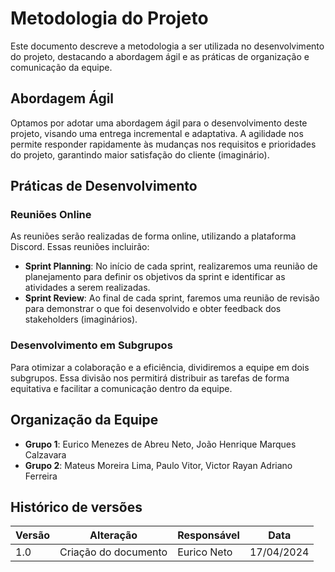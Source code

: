 # Metodologia do Projeto

Este documento descreve a metodologia a ser utilizada no desenvolvimento do projeto, destacando a abordagem ágil e as práticas de organização e comunicação da equipe.

## Abordagem Ágil

Optamos por adotar uma abordagem ágil para o desenvolvimento deste projeto, visando uma entrega incremental e adaptativa. A agilidade nos permite responder rapidamente às mudanças nos requisitos e prioridades do projeto, garantindo maior satisfação do cliente (imaginário).

## Práticas de Desenvolvimento

### Reuniões Online

As reuniões serão realizadas de forma online, utilizando a plataforma Discord. Essas reuniões incluirão:

- **Sprint Planning**: No início de cada sprint, realizaremos uma reunião de planejamento para definir os objetivos da sprint e identificar as atividades a serem realizadas.
- **Sprint Review**: Ao final de cada sprint, faremos uma reunião de revisão para demonstrar o que foi desenvolvido e obter feedback dos stakeholders (imaginários).

### Desenvolvimento em Subgrupos

Para otimizar a colaboração e a eficiência, dividiremos a equipe em dois subgrupos. Essa divisão nos permitirá distribuir as tarefas de forma equitativa e facilitar a comunicação dentro da equipe.

## Organização da Equipe

- **Grupo 1**: Eurico Menezes de Abreu Neto, João Henrique Marques Calzavara
- **Grupo 2**: Mateus Moreira Lima, Paulo Vitor, Victor Rayan Adriano Ferreira

## Histórico de versões

| **Versão** | **Alteração**        | **Responsável** | **Data**   |
| ---------- | -------------------- | --------------- | ---------- |
| 1.0        | Criação do documento | Eurico Neto     | 17/04/2024 |
